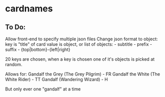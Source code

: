 # cardnames

## To Do:

Allow front-end to specify multiple json files
Change json format to object:
  key is "title" of card
  value is object, or list of objects:
    - subtitle
    - prefix
    - suffix
    - {top|bottom}-{left|right}

20 keys are chosen, when a key is chosen one of it's objects is picked at random.

Allows for:
  Gandalf the Grey (The Grey Pilgrim) - FR
  Gandalf the White (The White Rider) - TT
  Gandalf (Wandering Wizard) - H

But only ever one "gandalf" at a time
